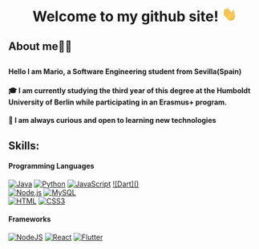 <div align="center">
<h1> Welcome to my github site! <img src="https://github.com/ABSphreak/ABSphreak/blob/master/gifs/Hi.gif" width="30px"></h1>
</div>
<h2>About me🕵🏻<h2/>
<h4>Hello I am Mario, a Software Engineering student from Sevilla(Spain) <h4/>
<h4>🎓 I am currently studying the third year of this degree at the Humboldt University of Berlin while participating in an Erasmus+ program.</h4>  
<h4>🚀 I am always curious and open to learning new technologies</h4>


## Skills:

#### Programming Languages

[![Java](https://img.shields.io/badge/Java-007396?style=for-the-badge&logo=java&logoColor=white&labelColor=101010)](#)
[![Python](https://img.shields.io/badge/python%20-%2314354C.svg?&style=for-the-badge&logo=python&logoColor=white)](#)
[![JavaScript](https://img.shields.io/badge/JavaScript-F7DF1E?style=for-the-badge&logo=javascript&logoColor=white&labelColor=101010)](#)
[![Dart](<i class="fa-brands fa-dart-lang"></i>)](#)
</br>
[![Node.js](https://img.shields.io/badge/Node.JS-339933?style=for-the-badge&logo=node.js&logoColor=white&labelColor=101010)](#)
[![MySQL](https://img.shields.io/badge/MySQL-4479A1?style=for-the-badge&logo=mysql&logoColor=white&labelColor=101010)](#)
</br>
[![HTML](https://img.shields.io/badge/html5%20-%23E34F26.svg?&style=for-the-badge&logo=html5&logoColor=white&labelColor=101010)](#)
[![CSS3](https://img.shields.io/badge/css3%20-%231572B6.svg?&style=for-the-badge&logo=css3&logoColor=white&labelColor=101010)](#)


#### Frameworks

[![NodeJS](https://img.shields.io/badge/nodejs%20-%23DD0031.svg?&style=for-the-badge&logo=nodejs&logoColor=white&labelColor=101010)](#)
[![React](https://img.shields.io/badge/react%20-%2320232a.svg?&style=for-the-badge&logo=react&logoColor=%2361DAFB&labelColor=101010)](#)
[![Flutter](https://img.shields.io/badge/flutter%20-%2320232a.svg?&style=for-the-badge&logo=react&logoColor=%2361DAFB&labelColor=101010)](#)

